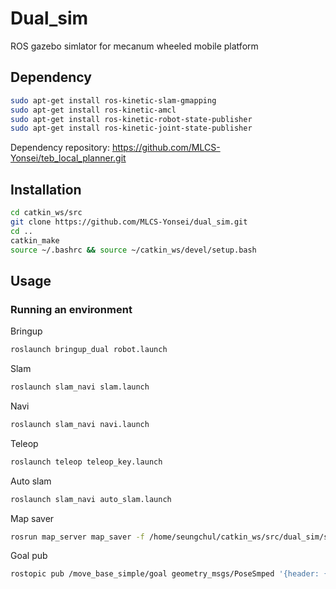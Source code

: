 # Dual_sim
ROS gazebo simlator for mecanum wheeled mobile platform

## Dependency
```bash
sudo apt-get install ros-kinetic-slam-gmapping
sudo apt-get install ros-kinetic-amcl
sudo apt-get install ros-kinetic-robot-state-publisher
sudo apt-get install ros-kinetic-joint-state-publisher
```
Dependency repository:
https://github.com/MLCS-Yonsei/teb_local_planner.git

## Installation
```bash
cd catkin_ws/src
git clone https://github.com/MLCS-Yonsei/dual_sim.git
cd ..
catkin_make
source ~/.bashrc && source ~/catkin_ws/devel/setup.bash
```

## Usage

### Running an environment
Bringup
```bash
roslaunch bringup_dual robot.launch
```

Slam
```bash
roslaunch slam_navi slam.launch
```

Navi
```bash
roslaunch slam_navi navi.launch
```

Teleop
```bash
roslaunch teleop teleop_key.launch
```

Auto slam
```bash
roslaunch slam_navi auto_slam.launch
```

Map saver
```bash
rosrun map_server map_saver -f /home/seungchul/catkin_ws/src/dual_sim/slam_navi/maps/map
```

Goal pub
```bash
rostopic pub /move_base_simple/goal geometry_msgs/PoseSmped '{header: {stamp: now, frame_id: "map"}, pose: {position: {x: 1.1, y: 7.9, z: 0.0}, orientation: {z: -0.1, w: 1.0}}}'
```
